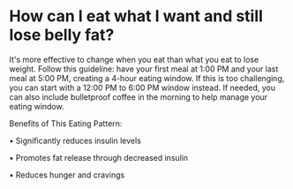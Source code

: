 # How can I eat what I want and still lose belly fat?

It's more effective to change when you eat than what you eat to lose weight. Follow this guideline: have your first meal at 1:00 PM and your last meal at 5:00 PM, creating a 4-hour eating window. If this is too challenging, you can start with a 12:00 PM to 6:00 PM window instead. If needed, you can also include bulletproof coffee in the morning to help manage your eating window.

Benefits of This Eating Pattern:

• Significantly reduces insulin levels

• Promotes fat release through decreased insulin

• Reduces hunger and cravings
